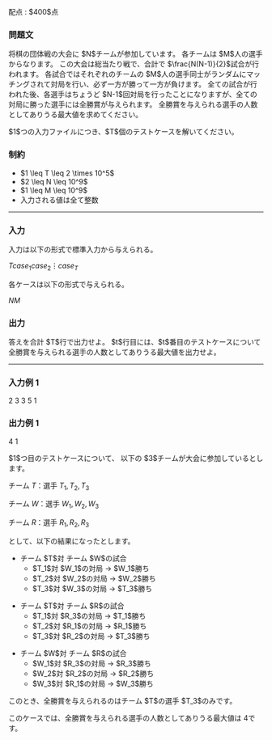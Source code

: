 
<div>

<span>

<span>

<p>
配点 : $400$点
</p>

<div>

<section>

### **問題文**

<p>
将棋の団体戦の大会に $N$チームが参加しています。
各チームは $M$人の選手からなります。
この大会は総当たり戦で、合計で $\frac{N(N-1)}{2}$試合が行われます。
各試合ではそれぞれのチームの $M$人の選手同士がランダムにマッチングされて対局を行い、必ず一方が勝って一方が負けます。
全ての試合が行われた後、各選手はちょうど $N-1$回対局を行ったことになりますが、全ての対局に勝った選手には全勝賞が与えられます。
全勝賞を与えられる選手の人数としてありうる最大値を求めてください。
</p>

<p>
$1$つの入力ファイルにつき、$T$個のテストケースを解いてください。
</p>

</section>

</div>

<div>

<section>

### **制約**

<ul>

<li>
$1 \leq T \leq 2 \times 10^5$
</li>

<li>
$2 \leq N \leq 10^9$
</li>

<li>
$1 \leq M \leq 10^9$
</li>

<li>
入力される値は全て整数
</li>

</ul>

</section>

</div>

---

<div>

<div>

<section>

### **入力**

<p>
入力は以下の形式で標準入力から与えられる。
</p>

<div>

$T$$case_1$$case_2$$\vdots$$case_T$
</div>

<p>
各ケースは以下の形式で与えられる。
</p>

<div>

$N$$M$
</div>

</section>

</div>

<div>

<section>

### **出力**

<p>
答えを合計 $T$行で出力せよ。
$t$行目には、$t$番目のテストケースについて全勝賞を与えられる選手の人数としてありうる最大値を出力せよ。
</p>

</section>

</div>

</div>

---

<div>

<section>

### **入力例 1**

<div>

2
3 3
5 1

</div>

</section>

</div>

<div>

<section>

### **出力例 1**

<div>

4
1

</div>

<p>
$1$つ目のテストケースについて、
以下の $3$チームが大会に参加しているとします。

チーム $T$：選手 $T_1,T_2,T_3$

チーム $W$：選手 $W_1,W_2,W_3$

チーム $R$：選手 $R_1,R_2,R_3$

として、以下の結果になったとします。  
</p>

<ul>

<li>
チーム $T$対 チーム $W$の試合
<ul>

<li>
$T_1$対 $W_1$の対局 → $W_1$勝ち 
</li>

<li>
$T_2$対 $W_2$の対局 → $W_2$勝ち 
</li>

<li>
$T_3$対 $W_3$の対局 → $T_3$勝ち 
</li>

</ul>

</li>

</ul>

<ul>

<li>
チーム $T$対 チーム $R$の試合
<ul>

<li>
$T_1$対 $R_3$の対局 → $T_1$勝ち 
</li>

<li>
$T_2$対 $R_1$の対局 → $R_1$勝ち 
</li>

<li>
$T_3$対 $R_2$の対局 → $T_3$勝ち 
</li>

</ul>

</li>

</ul>

<ul>

<li>
チーム $W$対 チーム $R$の試合
<ul>

<li>
$W_1$対 $R_3$の対局 → $R_3$勝ち 
</li>

<li>
$W_2$対 $R_2$の対局 → $R_2$勝ち 
</li>

<li>
$W_3$対 $R_1$の対局 → $W_3$勝ち 
</li>

</ul>

</li>

</ul>

<p>
このとき、全勝賞を与えられるのはチーム $T$の選手 $T_3$のみです。

このケースでは、全勝賞を与えられる選手の人数としてありうる最大値は $4$です。
</p>

</section>

</div>

</span>

</span>

</div>
